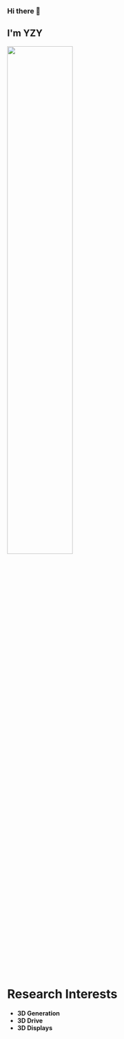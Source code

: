 ### Hi there 👋

## I'm **YZY**

<img src="https://gist.githubusercontent.com/patevs/b007a0e98fb216438d4cbf559fac4166/raw/88f20c9d749d756be63f22b09f3c4ac570bc5101/programming.gif" width="55%">

# Research Interests
<!-- 树状结构 -->
- **3D Generation**
- **3D Drive**
- **3D Displays**



